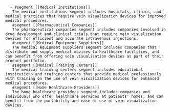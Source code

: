       - #segment [[Medical Institutions]]
       The medical institutions segment includes hospitals, clinics, and medical practices that require vein visualization devices for improved medical procedures.
       #segment [[Pharmaceutical Companies]]
       The pharmaceutical companies segment includes companies involved in drug development and clinical trials that require vein visualization devices for efficient and accurate intravenous injections.
       #segment [[Medical Equipment Suppliers]]
       The medical equipment suppliers segment includes companies that distribute and supply medical devices to healthcare facilities, and can benefit from offering vein visualization devices as part of their product portfolio.
       #segment [[Medical Training Centers]]
       The medical training centers segment includes educational institutions and training centers that provide medical professionals with training on the use of vein visualization devices for enhanced medical procedures.
       #segment [[Home Healthcare Providers]]
       The home healthcare providers segment includes companies and individuals who offer healthcare services at patients' homes, and can benefit from the portability and ease of use of vein visualization devices.



